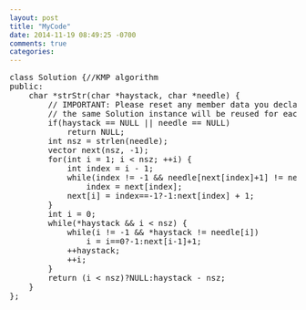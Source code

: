 ```yaml
---
layout: post
title: "MyCode"
date: 2014-11-19 08:49:25 -0700
comments: true
categories:
---
```

<script src="/plugins/google-code-prettify/loader/run_prettify.js?autoload=true&amp;skin=desert&amp;lang=css"></script>


<pre class="prettyprint">
class Solution {//KMP algorithm
public:
    char *strStr(char *haystack, char *needle) {
        // IMPORTANT: Please reset any member data you declared, as
        // the same Solution instance will be reused for each test case.
        if(haystack == NULL || needle == NULL)
            return NULL;
        int nsz = strlen(needle);
        vector<int> next(nsz, -1);
        for(int i = 1; i < nsz; ++i) {
            int index = i - 1;
            while(index != -1 && needle[next[index]+1] != needle[i])
                index = next[index];
            next[i] = index==-1?-1:next[index] + 1;
        }
        int i = 0;
        while(*haystack && i < nsz) {
            while(i != -1 && *haystack != needle[i])
                i = i==0?-1:next[i-1]+1;
            ++haystack;
            ++i;
        }
        return (i < nsz)?NULL:haystack - nsz;
    }
};
</pre>
